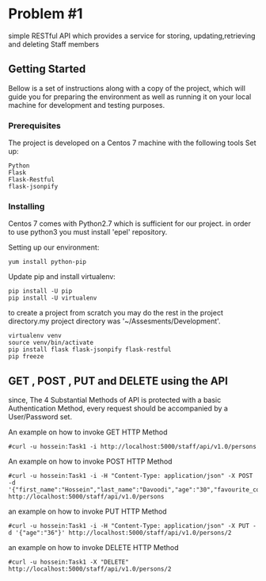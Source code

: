 # Problem #1

simple RESTful API which provides a service for storing, updating,retrieving and deleting Staff members

## Getting Started

Bellow is a set of instructions along with a copy of the project, which will guide you for preparing the environment as well as running it on your local machine for development and testing purposes.


### Prerequisites

The project is developed on a Centos 7 machine with the following tools Set up:

```
Python
Flask
Flask-Restful
flask-jsonpify

```

### Installing

Centos 7 comes with Python2.7 which is sufficient for our project. in order to use python3 you must install 'epel' repository.

Setting up our environment:

```
yum install python-pip
```

Update pip and install virtualenv:

```
pip install -U pip
pip install -U virtualenv
```
to create a project from scratch you may do the rest in the project directory.my project directory was '~/Assesments/Development'.

```
virtualenv venv
source venv/bin/activate
pip install flask flask-jsonpify flask-restful
pip freeze

```

## GET , POST , PUT and DELETE using the API

since, The 4 Substantial Methods of API is protected with a basic Authentication Method, every request should be accompanied by a User/Password set.

An example on how to invoke GET HTTP Method

```
#curl -u hossein:Task1 -i http://localhost:5000/staff/api/v1.0/persons
```

An example on how to invoke POST HTTP Method

```
#curl -u hossein:Task1 -i -H "Content-Type: application/json" -X POST -d '{"first_name":"Hossein","last_name":"Davoodi","age":"30","favourite_colour":"Green"}' http://localhost:5000/staff/api/v1.0/persons
```
an example on how to invoke PUT HTTP Method

```
#curl -u hossein:Task1 -i -H "Content-Type: application/json" -X PUT -d '{"age":"36"}' http://localhost:5000/staff/api/v1.0/persons/2
```
an example on how to invoke DELETE HTTP Method
```
#curl -u hossein:Task1 -X "DELETE"  http://localhost:5000/staff/api/v1.0/persons/2
```

## 
